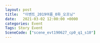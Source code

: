 ```yaml
---
layout: post
title:  "이벤트_2019여름_0화_오프닝"
date:   2021-03-02 12:00:00 +0000
categories: Event
Tags: Story Event
SceneCode: ["scene_evt190627_cp0_q1_s10"]
---
```


